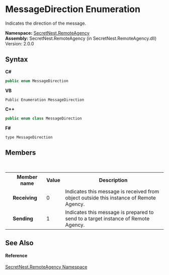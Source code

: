 # MessageDirection Enumeration
 

Indicates the direction of the message.

**Namespace:**&nbsp;<a href="N_SecretNest_RemoteAgency">SecretNest.RemoteAgency</a><br />**Assembly:**&nbsp;SecretNest.RemoteAgency (in SecretNest.RemoteAgency.dll) Version: 2.0.0

## Syntax

**C#**<br />
``` C#
public enum MessageDirection
```

**VB**<br />
``` VB
Public Enumeration MessageDirection
```

**C++**<br />
``` C++
public enum class MessageDirection
```

**F#**<br />
``` F#
type MessageDirection
```


## Members
&nbsp;<table><tr><th></th><th>Member name</th><th>Value</th><th>Description</th></tr><tr><td /><td target="F:SecretNest.RemoteAgency.MessageDirection.Receiving">**Receiving**</td><td>0</td><td>Indicates this message is received from object outside this instance of Remote Agency.</td></tr><tr><td /><td target="F:SecretNest.RemoteAgency.MessageDirection.Sending">**Sending**</td><td>1</td><td>Indicates this message is prepared to send to a target instance of Remote Agency.</td></tr></table>

## See Also


#### Reference
<a href="N_SecretNest_RemoteAgency">SecretNest.RemoteAgency Namespace</a><br />